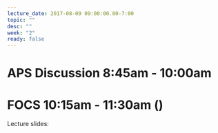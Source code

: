 ```yaml
---
lecture_date: 2017-08-09 09:00:00.00-7:00
topic: ""
desc: ""
week: "2"
ready: false
---
```



# APS Discussion 8:45am - 10:00am






# FOCS 10:15am - 11:30am ()

Lecture slides: 


